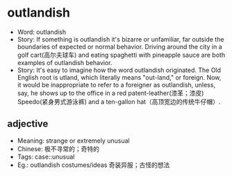 # outlandish

- Word: outlandish
- Story: If something is outlandish it's bizarre or unfamiliar, far outside the boundaries of expected or normal behavior. Driving around the city in a golf cart(高尔夫球车) and eating spaghetti with pineapple sauce are both examples of outlandish behavior.
- Story: It's easy to imagine how the word outlandish originated. The Old English root is utland, which literally means "out-land," or foreign. Now, it would be inappropriate to refer to a foreigner as outlandish, unless, say, he shows up to the office in a red patent-leather(漆革；漆皮) Speedo(紧身男式游泳裤) and a ten-gallon hat（高顶宽边的传统牛仔帽）.

## adjective

- Meaning: strange or extremely unusual
- Chinese: 极不寻常的；奇特的
- Tags: case::unusual
- Eg.: outlandish costumes/ideas 奇装异服；古怪的想法

